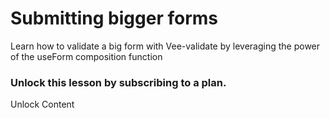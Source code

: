 # Submitting bigger forms

Learn how to validate a big form with Vee-validate by leveraging the power of the useForm composition function

### Unlock this lesson by subscribing to a plan.

Unlock Content